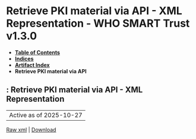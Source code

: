 # Retrieve PKI material via API - XML Representation - WHO SMART Trust v1.3.0

* [**Table of Contents**](toc.md)
* [**Indices**](indices.md)
* [**Artifact Index**](artifacts.md)
* **Retrieve PKI material via API**

## : Retrieve PKI material via API - XML Representation

| |
| :--- |
| Active as of 2025-10-27 |

[Raw xml](Requirements-RetrievePKIMaterialAPI.xml) | [Download](Requirements-RetrievePKIMaterialAPI.xml)

